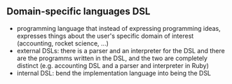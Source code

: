 ## Domain-specific languages DSL

- programming language that instead of expressing programming ideas, expresses things about the user's specific domain of interest (accounting, rocket science, ...)
- external DSLs: there is a parser and an interpreter for the DSL and there are the programms written in the DSL, and the two are completely distinct (e.g. accounting DSL and a parser and interpreter in Ruby)
- internal DSL: bend the implementation language into being the DSL
